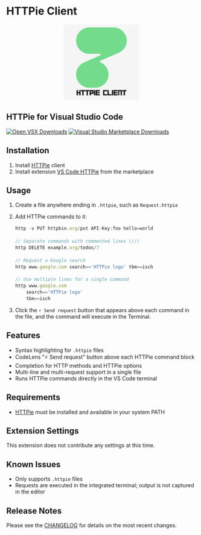 # HTTPie Client

<div align="center">

<img src="assets/icon.png" width="200" alt="Project Icon">

</div>

## HTTPie for Visual Studio Code

[![Open VSX Downloads](https://img.shields.io/open-vsx/dt/anhkhoakz/httpie-client?label=Open%20VSX%20Downloads&logo=data:image/svg+xml;base64,PD94bWwgdmVyc2lvbj0iMS4wIiBlbmNvZGluZz0idXRmLTgiPz4KPHN2ZyB2aWV3Qm94PSI0LjYgNSA5Ni4yIDEyMi43IiB4bWxucz0iaHR0cDovL3d3dy53My5vcmcvMjAwMC9zdmciPgogIDxwYXRoIGQ9Ik0zMCA0NC4yTDUyLjYgNUg3LjN6TTQuNiA4OC41aDQ1LjNMMjcuMiA0OS40em01MSAwbDIyLjYgMzkuMiAyMi42LTM5LjJ6IiBmaWxsPSIjYzE2MGVmIi8+CiAgPHBhdGggZD0iTTUyLjYgNUwzMCA0NC4yaDQ1LjJ6TTI3LjIgNDkuNGwyMi43IDM5LjEgMjIuNi0zOS4xem01MSAwTDU1LjYgODguNWg0NS4yeiIgZmlsbD0iI2E2MGVlNSIvPgo8L3N2Zz4=&labelColor=374151&color=60a5fa&style=for-the-badge)](http://open-vsx.org/extension/anhkhoakz/httpie-client)
[![Visual Studio Marketplace Downloads](https://img.shields.io/visual-studio-marketplace/d/anhkhoakz.httpie-client?style=for-the-badge)](https://marketplace.visualstudio.com/items/?itemName=anhkhoakz.httpie-client)
</div>

## Installation

1. Install [HTTPie](https://httpie.org) client
2. Install extension [VS Code HTTPie](https://marketplace.visualstudio.com/items?itemName=anhkhoakz.httpie-client)
from the marketplace

## Usage

1. Create a file anywhere ending in `.httpie`, such as `Request.httpie`
2. Add HTTPie commands to it:

   ```javascript
   http -v PUT httpbin.org/put API-Key:foo hello=world

   // Separate commands with commented lines (//)
   http DELETE example.org/todos/7

   // Request a Google search
   http www.google.com search=='HTTPie logo' tbm==isch

   // Use multiple lines for a single command
   http www.google.com
       search=='HTTPie logo'
       tbm==isch
   ```

3. Click the `⚡️ Send request` button that appears above each command in the
file, and the command will execute in the Terminal.

## Features

- Syntax highlighting for `.httpie` files
- CodeLens "⚡️ Send request" button above each HTTPie command block
- Completion for HTTP methods and HTTPie options
- Multi-line and multi-request support in a single file
- Runs HTTPie commands directly in the VS Code terminal

## Requirements

- [HTTPie](https://httpie.org) must be installed and available in your system
PATH

## Extension Settings

This extension does not contribute any settings at this time.

## Known Issues

- Only supports `.httpie` files
- Requests are executed in the integrated terminal; output is not captured in
the editor

## Release Notes

Please see the [CHANGELOG](CHANGELOG.md) for details on the most recent changes.
